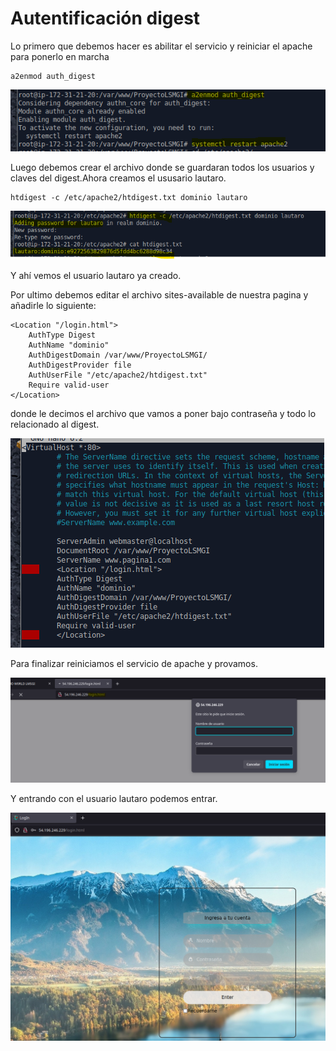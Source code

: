# Autentificación digest

Lo primero que debemos hacer es abilitar el servicio y reiniciar el apache para ponerlo en marcha

    a2enmod auth_digest

![alt text](aws.imgs/12.png)

Luego debemos crear el archivo donde se guardaran todos los usuarios y claves del digest.Ahora creamos el ususario lautaro.

    htdigest -c /etc/apache2/htdigest.txt dominio lautaro

![alt text](aws.imgs/13.png)

Y ahí vemos el usuario lautaro ya creado.

Por ultimo debemos editar el archivo sites-available de nuestra pagina y añadirle lo siguiente:

    <Location "/login.html">
        AuthType Digest
        AuthName "dominio"
        AuthDigestDomain /var/www/ProyectoLSMGI/
        AuthDigestProvider file
        AuthUserFile "/etc/apache2/htdigest.txt"
        Require valid-user
    </Location>

donde le decimos el archivo que vamos a poner bajo contraseña y todo lo relacionado al digest.

![alt text](aws.imgs/14.png)

Para finalizar reiniciamos el servicio de apache y provamos.

![alt text](aws.imgs/15.png)

Y entrando con el usuario lautaro podemos entrar.

![alt text](aws.imgs/16.png)
